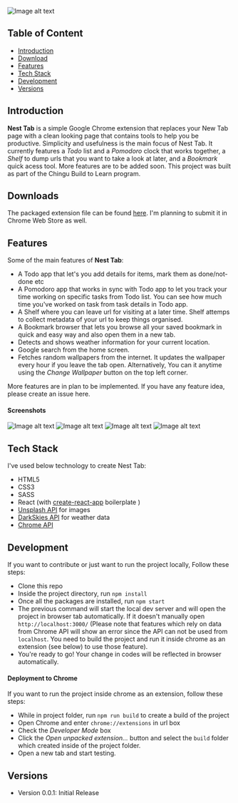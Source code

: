 ![Image alt text](https://i.imgur.com/my6sQvh.png "Main Screen")

## Table of Content
* [Introduction](https://github.com/faahim/geckos-28#introduction)
* [Download](https://github.com/faahim/geckos-28#download)
* [Features](https://github.com/faahim/geckos-28#features)
* [Tech Stack](https://github.com/faahim/geckos-28#tech-stack)
* [Development](https://github.com/faahim/geckos-28#development)
* [Versions](https://github.com/faahim/geckos-28#versions)

Introduction
------------------------

**Nest Tab** is a simple Google Chrome extension that replaces your New Tab page with a clean looking page that contains tools to help you be productive. Simplicity and usefulness is the main focus of Nest Tab. It currently features a _Todo_ list and a _Pomodoro_ clock that works together, a _Shelf_ to dump urls that you want to take a look at later, and a _Bookmark_ quick acess tool. More features are to be added soon. This project was built as part of the Chingu Build to Learn program.

Downloads
-------------------

The packaged extension file can be found [here]().
I'm planning to submit it in Chrome Web Store as well.

Features
------------------

Some of the main features of **Nest Tab**:
+ A Todo app that let's you add details for items, mark them as done/not-done etc
+ A Pomodoro app that works in sync with Todo app to let you track your time working on specific tasks from Todo list. You can see how much time you've worked on task from task details in Todo app.
+ A Shelf where you can leave url for visiting at a later time. Shelf attemps to collect metadata of your url to keep things organised.
+ A Bookmark browser that lets you browse all your saved bookmark in quick and easy way and also open them in a new tab.
+ Detects and shows weather information for your current location.
+ Google search from the home screen.
+ Fetches random wallpapers from the internet. It updates the wallpaper every hour if you leave the tab open. Alternatively, You can it anytime using the _Change Wallpaper_ button on the top left corner.

More features are in plan to be implemented. If you have any feature idea, please create an issue here.

#### Screenshots

![Image alt text](https://i.imgur.com/FV768MK.png "Todo App")
![Image alt text](https://i.imgur.com/0yE4h7q.png "Pomodoro App")
![Image alt text](https://i.imgur.com/NxQ4CNW.png "Shelf App")
![Image alt text](https://i.imgur.com/5d3uZWt.png "Bookmark App")


Tech Stack
-----------------

I've used below technology to create Nest Tab:
+ HTML5
+ CSS3
+ SASS
+ React (with [create-react-app](https://github.com/facebook/create-react-app) boilerplate )
+ [Unsplash API](https://source.unsplash.com/) for images
+ [DarkSkies API](https://darksky.net/dev) for weather data
+ [Chrome API](https://developer.chrome.com/extensions/api_index)


Development
----------------

If you want to contribute or just want to run the project locally, Follow these steps:
+ Clone this repo
+ Inside the project directory, run `npm install`
+ Once all the packages are installed, run `npm start`
+ The previous command will start the local dev server and will open the project in browser tab automatically. If it doesn't manually open `http://localhost:3000/` (Please note that features which rely on data from Chrome API will show an error since the API can not be used from `localhost`. You need to build the project and run it inside chrome as an extension (see below) to use those feature).
+ You're ready to go! Your change in codes will be reflected in browser automatically.

#### Deployment to Chrome
If you want to run the project inside chrome as an extension, follow these steps:
+ While in project folder, run `npm run build` to create a build of the project
+ Open Chrome and enter `chrome://extensions` in url box
+ Check the _Developer Mode_ box
+ Click the _Open unpacked extension..._ button and select the `build` folder which created inside of the project folder.
+ Open a new tab and start testing.


Versions
------------------
+ Version 0.0.1: Initial Release